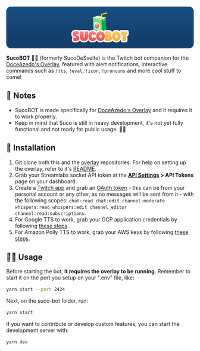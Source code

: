 ![SucoBOT banner](assets/img/banner.png)

**SucoBOT** 🧃🤖 (formerly SucoDeSvelte) is the Twitch bot companion for the [DoceAzedo's Overlay](https://github.com/doceazedo/overlay), featured with alert notifications, interactive commands such as `!tts`, `!eval`, `!icon`, `!pronouns` and more cool stuff to come!

## 📝 Notes

- SucoBOT is made specifically for [DoceAzedo's Overlay](https://github.com/doceazedo/overlay) and it requires it to work properly.
- Keep in mind that Suco is still in heavy development, it's not yet fully functional and not ready for public usage. 👨‍🔧

## 🧰 Installation

1. Git clone both this and the [overlay](https://github.com/doceazedo/overlay) repositories. For help on setting up the overlay, refer to it's [README](https://github.com/doceazedo/overlay#readme).
2. Grab your Streamlabs socket API token at the **[API Settings](https://streamlabs.com/dashboard#/settings/api-settings) > API Tokens** page on your dashboard.
3. Create a [Twitch app](https://dev.twitch.tv/docs/authentication/register-app) and grab an [OAuth token](https://twitchapps.com/tokengen) - this can be from your personal account or any other, as no messages will be sent from it - with the following scopes: `chat:read chat:edit channel:moderate whispers:read whispers:edit channel_editor channel:read:subscriptions`.
4. For Google TTS to work, grab your GCP application credentials by following [these steps](https://www.npmjs.com/package/@google-cloud/text-to-speech#before-you-begin).
5. For Amazon Polly TTS to work, grab your AWS keys by following [these steps](https://docs.aws.amazon.com/polly/latest/dg/setting-up.html).

## 🤹‍♂️ Usage

Before starting the bot, **it requires the overlay to be running**. Remember to start it on the port you setup on your ".env" file, like:

```bash
yarn start --port 2424
```

Next, on the suco-bot folder, run:

```bash
yarn start
```

If you want to contribute or develop custom features, you can start the development server with:

```bash
yarn dev
```
